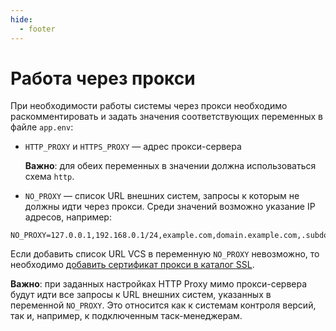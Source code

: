 ```yaml
---
hide:
  - footer
---
```

# Работа через прокси

При необходимости работы системы через прокси необходимо раскомментировать и задать значения соответствующих переменных в файле `app.env`:

- `HTTP_PROXY` и `HTTPS_PROXY` — адрес прокси-сервера

    **Важно**: для обеих переменных в значении должна использоваться схема `http`.

- `NO_PROXY` — список URL внешних систем, запросы к которым не должны идти через прокси. Среди значений возможно указание IP адресов, например:

```
NO_PROXY=127.0.0.1,192.168.0.1/24,example.com,domain.example.com,.subdomain.example.com
```

Если добавить список URL VCS в переменную `NO_PROXY` невозможно, то необходимо [добавить сертификат прокси в каталог SSL](/on-premise/self-signed-ssl).

**Важно**: при заданных настройках НTTP Proxy мимо прокси-сервера будут идти все запросы к URL внешних систем, указанных в переменной `NO_PROXY`. Это относится как к системам контроля версий, так и, например, к подключенным таск-менеджерам.
